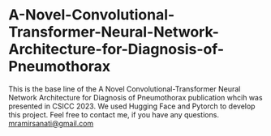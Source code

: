 # A-Novel-Convolutional-Transformer-Neural-Network-Architecture-for-Diagnosis-of-Pneumothorax
This is the base line of the A Novel Convolutional-Transformer Neural Network Architecture for Diagnosis of Pneumothorax publication whcih was presented in CSICC 2023. We used Hugging Face and Pytorch to develop this project. Feel free to contact me, if you have any questions. mramirsanati@gmail.com
